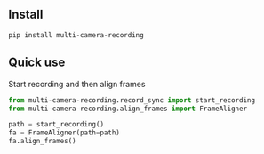 ## Install
```shell
pip install multi-camera-recording
```

## Quick use
Start recording and then align frames
```python
from multi-camera-recording.record_sync import start_recording
from multi-camera-recording.align_frames import FrameAligner

path = start_recording()
fa = FrameAligner(path=path)
fa.align_frames()
```    
